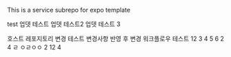 This is a service subrepo for expo template


test
업뎃 테스트
업뎃 테스트2
업뎃 테스트 3

호스트 레포지토리 변경 테스트
변경사항 반영 후 변경
워크플로우 테스트
12
3
4
5
6
2
4
ㄹ
ㅇㄹㅇㅇ
2
12
4
